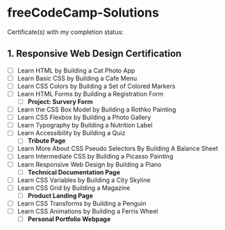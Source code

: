# freeCodeCamp-Solutions

Certificate(s) with my completion status:

## 1. Responsive Web Design Certification
- [ ] Learn HTML by Building a Cat Photo App 
- [ ] Learn Basic CSS by Building a Cafe Menu
- [ ] Learn CSS Colors by Building a Set of Colored Markers
- [ ] Learn HTML Forms by Building a Registration Form
    - [ ] **Project: Survery Form**
    
- [ ] Learn the CSS Box Model by Building a Rothko Painting
- [ ] Learn CSS Flexbox by Building a Photo Gallery
- [ ] Learn Typography by Building a Nutrition Label
- [ ] Learn Accessibility by Building a Quiz
   - [ ] **Tribute Page**
   
- [ ] Learn More About CSS Pseudo Selectors By Building A Balance Sheet
- [ ] Learn Intermediate CSS by Building a Picasso Painting
- [ ] Learn Responsive Web Design by Building a Piano
   - [ ] **Technical Documentation Page**

- [ ] Learn CSS Variables by Building a City Skyline
- [ ] Learn CSS Grid by Building a Magazine
   - [ ] **Product Landing Page**

- [ ] Learn CSS Transforms by Building a Penguin
- [ ] Learn CSS Animations by Building a Ferris Wheel 
   - [ ] **Personal Portfolio Webpage**